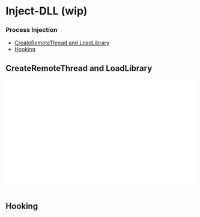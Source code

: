 # Inject-DLL (wip)



### Process Injection
  * [CreateRemoteThread and LoadLibrary](https://github.com/vicboma1/Inject-DLL/blob/master/README.md#createremotethread-and-loadlibrary)
  * [Hooking](https://github.com/vicboma1/Inject-DLL/blob/master/README.md#hooking)
  
  
  
## CreateRemoteThread and LoadLibrary

[![Click to Video](https://github.com/vicboma1/Inject-DLL/blob/master/assets/injectDll_C_Nativo.gif)](https://youtu.be/zQpBnYENabU)

## Hooking


